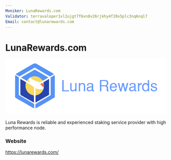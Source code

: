```yaml
---
Moniker: LunaRewards.com
Validator: terravaloper1xl2ujgt7f6xn8v26rjkhy4f20x5plc3nq6nql7
Email: contact@lunarewards.com
---
```


# LunaRewards.com
![Luna Rewards](lunarewards-logo.png)

Luna Rewards is reliable and experienced staking service provider with high performance node.

### Website

https://lunarewards.com/

